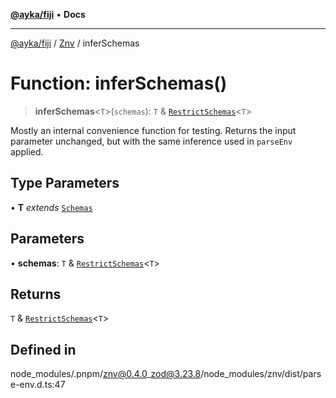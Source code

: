 [**@ayka/fiji**](../../../README.md) • **Docs**

***

[@ayka/fiji](../../../globals.md) / [Znv](../README.md) / inferSchemas

# Function: inferSchemas()

> **inferSchemas**\<`T`\>(`schemas`): `T` & [`RestrictSchemas`](../type-aliases/RestrictSchemas.md)\<`T`\>

Mostly an internal convenience function for testing. Returns the input
parameter unchanged, but with the same inference used in `parseEnv` applied.

## Type Parameters

• **T** *extends* [`Schemas`](../type-aliases/Schemas.md)

## Parameters

• **schemas**: `T` & [`RestrictSchemas`](../type-aliases/RestrictSchemas.md)\<`T`\>

## Returns

`T` & [`RestrictSchemas`](../type-aliases/RestrictSchemas.md)\<`T`\>

## Defined in

node\_modules/.pnpm/znv@0.4.0\_zod@3.23.8/node\_modules/znv/dist/parse-env.d.ts:47
